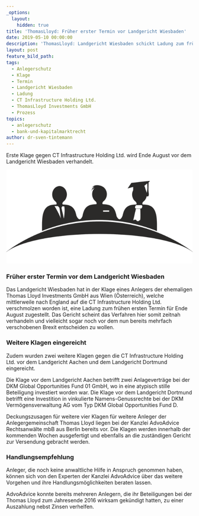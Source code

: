 ```yaml
---
_options:
  layout:
    hidden: true
title: 'ThomasLloyd: Früher erster Termin vor Landgericht Wiesbaden'
date: 2019-05-10 00:00:00
description: 'ThomasLloyd: Landgericht Wiesbaden schickt Ladung zum frühen ersten Termin'
layout: post
feature_bild_path:
tags:
  - Anlegerschutz
  - Klage
  - Termin
  - Landgericht Wiesbaden
  - Ladung
  - CT Infrastructure Holding Ltd.
  - ThomasLloyd Investments GmbH
  - Prozess
topics:
  - anlegerschutz
  - bank-und-kapitalmarktrecht
author: dr-sven-tintemann
---
```


Erste Klage gegen CT Infrastructure Holding Ltd. wird Ende August vor dem Landgericht Wiesbaden verhandelt.&nbsp;

![Richterbank - Foto Pixabay](/uploads/academia-1293362-640-2.png "Landgericht Wiesbaden machten frühen ersten Termin")

### Fr&uuml;her erster Termin vor dem Landgericht Wiesbaden

Das Landgericht Wiesbaden hat in der Klage eines Anlegers der ehemaligen Thomas Lloyd Investments GmbH aus Wien (&Ouml;sterreich), welche mittlerweile nach England auf die CT Infrastructure Holding Ltd. verschmolzen worden ist, eine Ladung zum fr&uuml;hen ersten Termin f&uuml;r Ende August zugestellt. Das Gericht scheint das Verfahren hier somit zeitnah verhandeln und vielleicht sogar noch vor dem nun bereits mehrfach verschobenen Brexit entscheiden zu wollen.&nbsp;

### Weitere Klagen eingereicht

Zudem wurden zwei weitere Klagen gegen die CT Infrastructure Holding Ltd. vor dem Landgericht Aachen und dem Landgericht Dortmund eingereicht.

Die Klage vor dem Landgericht Aachen betrifft zwei Anlagevertr&auml;ge bei der DKM Global Opportunities Fund 01 GmbH, wo in eine atypisch stille Beteiligung investiert worden war. Die Klage vor dem Landgericht Dortmund betrifft eine Investition in vinkulierte Namens-Genussrechte bei der DKM Verm&ouml;gensverwaltung AG vom Typ DKM Global Opportunities Fund D.

Deckungszusagen f&uuml;r weitere vier Klagen f&uuml;r weitere Anleger der Anlegergemeinschaft Thomas Lloyd liegen bei der Kanzlei AdvoAdvice Rechtsanw&auml;lte mbB aus Berlin bereits vor. Die Klagen werden innerhalb der kommenden Wochen ausgefertigt und ebenfalls an die zust&auml;ndigen Gericht zur Versendung gebracht werden.

### Handlungsempfehlung

Anleger, die noch keine anwaltliche Hilfe in Anspruch genommen haben, k&ouml;nnen sich von den Experten der Kanzlei AdvoAdvice &uuml;ber das weitere Vorgehen und ihre Handlungsm&ouml;glichkeiten beraten lassen.

AdvoAdvice konnte bereits mehreren Anlegern, die ihr Beteiligungen bei der Thomas Lloyd zum Jahresende 2016 wirksam gek&uuml;ndigt hatten, zu einer Auszahlung nebst Zinsen verhelfen.